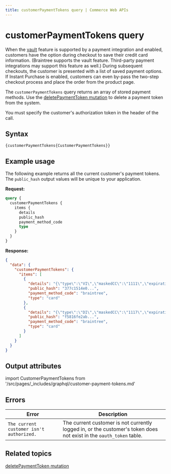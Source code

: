 ```yaml
---
title: customerPaymentTokens query | Commerce Web APIs
---
```


# customerPaymentTokens query

When the [vault](https://developer.adobe.com/commerce/php/development/payments-integrations/vault/) feature is supported by a payment integration and enabled, customers have the option during checkout to save their credit card information. (Braintree supports the vault feature. Third-party payment integrations may support this feature as well.) During subsequent checkouts, the customer is presented with a list of saved payment options. If Instant Purchase is enabled, customers can even by-pass the two-step checkout process and place the order from the product page.

The `customerPaymentTokens` query returns an array of stored payment methods. Use the [deletePaymentToken mutation](../mutations/delete-payment-token.md) to delete a payment token from the system.

<InlineAlert variant="info" slots="text" />

You must specify the customer's authorization token in the header of the call.

## Syntax

`{customerPaymentTokens{CustomerPaymentTokens}}`

## Example usage

The following example returns all the current customer's payment tokens. The `public_hash` output values will be unique to your application.

**Request:**

```graphql
query {
  customerPaymentTokens {
    items {
      details
      public_hash
      payment_method_code
      type
    }
  }
}
```

**Response:**

```json
{
  "data": {
    "customerPaymentTokens": {
      "items": [
        {
          "details": "{\"type\":\"VI\",\"maskedCC\":\"1111\",\"expirationDate\":\"09\\/2022\"}",
          "public_hash": "377c1514e0...",
          "payment_method_code": "braintree",
          "type": "card"
        },
        {
          "details": "{\"type\":\"DI\",\"maskedCC\":\"1117\",\"expirationDate\":\"11\\/2023\"}",
          "public_hash": "f5816fe2ab...",
          "payment_method_code": "braintree",
          "type": "card"
        }
      ]
    }
  }
}
```

## Output attributes

import CustomerPaymentTokens from '/src/pages/_includes/graphql/customer-payment-tokens.md'

<CustomerPaymentTokens />

## Errors

Error | Description
--- | ---
`The current customer isn't authorized.` | The current customer is not currently logged in, or the customer's token does not exist in the `oauth_token` table.

## Related topics

[deletePaymentToken mutation](../mutations/delete-payment-token.md)
